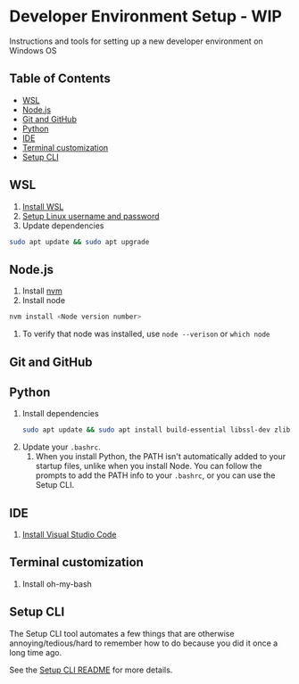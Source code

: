 # Developer Environment Setup - WIP <!-- omit from toc -->
Instructions and tools for setting up a new developer environment on Windows OS

## Table of Contents <!-- omit from toc -->
- [WSL](#wsl)
- [Node.js](#nodejs)
- [Git and GitHub](#git-and-github)
- [Python](#python)
- [IDE](#ide)
- [Terminal customization](#terminal-customization)
- [Setup CLI](#setup-cli)


## WSL
1. [Install WSL](https://learn.microsoft.com/en-us/windows/wsl/install#manual-installation-steps)
2. [Setup Linux username and password](https://learn.microsoft.com/en-us/windows/wsl/setup/environment#set-up-your-linux-username-and-password)
3. Update dependencies
  ```sh
  sudo apt update && sudo apt upgrade
  ```

## Node.js
1. Install [nvm](https://github.com/nvm-sh/nvm)
2. Install node
```sh
nvm install <Node version number>
```
  1. To verify that node was installed, use `node --verison` or `which node`

## Git and GitHub


## Python
1. Install dependencies
    ```sh
    sudo apt update && sudo apt install build-essential libssl-dev zlib1g-dev libbz2-dev libreadline-dev libsqlite3-dev curl libncursesw5-dev xz-utils tk-dev libxml2-dev libxmlsec1-dev libffi-dev liblzma-dev
    ```
2. Update your `.bashrc`.
   1. When you install Python, the PATH isn't automatically added to your startup files, unlike when you install Node. You can follow the prompts to add the PATH info to your `.bashrc`, or you can use the Setup CLI.

## IDE
1. [Install Visual Studio Code](https://code.visualstudio.com/)

## Terminal customization
1. Install oh-my-bash

## Setup CLI
The Setup CLI tool automates a few things that are otherwise annoying/tedious/hard to remember how to do because you did it once a long time ago.

See the [Setup CLI README](setup-cli/README.md) for more details.
